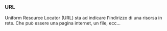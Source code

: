 ### **URL**


Uniform Resource Locator (URL) sta ad indicare l'indirizzo di una risorsa in rete. Che può essere una pagina internet, un file, ecc...
